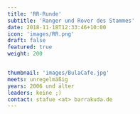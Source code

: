 ```yaml
---
title: 'RR-Runde'
subtitle: 'Ranger und Rover des Stammes'
date: 2018-11-18T12:33:46+10:00
icon: 'images/RR.png'
draft: false
featured: true
weight: 200


thumbnail: 'images/BulaCafe.jpg'
meets: unregelmäßig
years: 2006 und älter
leaders: keine ;)
contact: stafue <at> barrakuda.de
---
```



